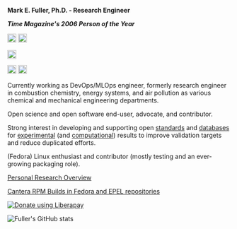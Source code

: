 **Mark E. Fuller, Ph.D. - Research Engineer**

***Time Magazine's 2006 Person of the Year***

<img src="https://img.shields.io/badge/If it has to be fast-It has to be FORTRAN-yellow" height="20" alt="FORTRAN"/>
<a href="https://github.com/psf/black"><img src="https://img.shields.io/badge/code%20style-black-000000.svg" height="20"alt="Black"/>
  
<a href="https://pgp.mit.edu/pks/lookup?search=mark.e.fuller%40gmx.de&op=index"><img src="https://img.shields.io/badge/PGP-73F1%20A30C%20BDF4%20DB4B%20C75F%20FD0F%20D599%20E76C%20FFCA%20BF60-blue" height="20" alt="PGP key"/>

<a href="https://matrix.to/#/@fuller:one.ems.host"><img src="https://img.shields.io/badge/Matrix-@fuller:one.ems.host-blue" height="20" alt="Matrix"/></a>
<a rel="me" href="https://fosstodon.org/@fuller"></a><img src="https://img.shields.io/badge/Mastodon-@fuller@fosstodon.org-blue" height="20" alt="Matrix"/></a>


<p>
Currently working as DevOps/MLOps engineer, formerly research engineer in combustion chemistry, energy systems, and air pollution as various chemical and mechanical engineering departments.

Open science and open software end-user, advocate, and contributor.

Strong interest in developing and supporting open [standards](https://github.com/pr-omethe-us/PyKED) and [databases](https://github.com/jiweiqi/CollectionOfMechanisms) for [experimental](https://github.com/pr-omethe-us/ChemKED-database) (and [computational](https://github.com/TCKDB)) results to improve validation targets and reduce duplicated efforts.

(Fedora) Linux enthusiast and contributor (mostly testing and an ever-growing packaging role).
</p>

[Personal Research Overview](https://mefuller.github.io)

[Cantera RPM Builds in Fedora and EPEL repositories](https://src.fedoraproject.org/rpms/cantera)

<noscript><a href="https://liberapay.com/fuller/donate"><img alt="Donate using Liberapay" src="https://liberapay.com/assets/widgets/donate.svg"></a></noscript>

![Fuller's GitHub stats](https://github-readme-stats.vercel.app/api?username=mefuller&theme=solarized-dark&show_icons=true)
  




